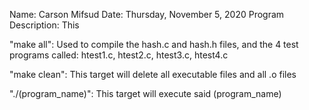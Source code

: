 Name: Carson Mifsud
Date: Thursday, November 5, 2020
Program Description: This 

"make all": Used to compile the hash.c and hash.h files, and the 4 test programs called:
htest1.c, htest2.c, htest3.c, htest4.c

"make clean": This target will delete all executable files and all .o files

"./(program_name)": This target will execute said (program_name)
